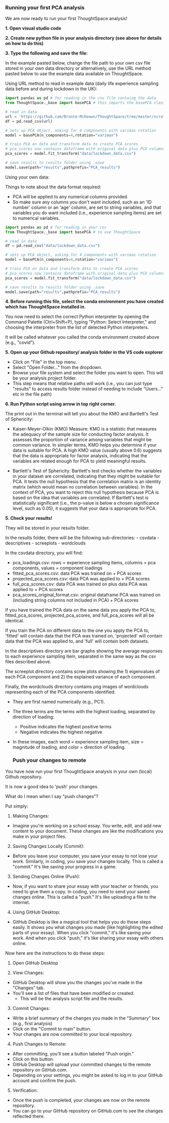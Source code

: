 ### Running your first PCA analysis

We are now ready to run your first ThoughtSpace analysis!

**1. Open visual studio code**

**2. Create new python file in your analysis directory (see above for details on how to do this)**
    
**3. Type the following and save the file:**

In the example pasted below, change the file path to your own csv file stored in your own data directory or alternatively, use the URL method pasted below to use the example data available on ThoughtSpace.

Using URL method to read in example data (daily life experience sampling data before and during lockdown in the UK): 

```python
import pandas as pd # for reading in the csv file containg the data
from ThoughtSpace._base import basePCA # this imports the basePCA class from ThoughtSpace

# read in data
url = 'https://github.com/Bronte-Mckeown/ThoughtSpace/tree/master/scratch/data/example_data.csv'
df = pd.read_csv(url)

# sets up PCA object, asking for 4 components with varimax rotation
model = basePCA(n_components=4,rotation="varimax")

# train PCA on data and transform data to create PCA scores
# pca_scores now contains dataframe with original data plus PCA columns
pca_scores = model.fit_transform("data/lockdown_data.csv")

# save results to results folder using .save
model.save(path="results",pathprefix="PCA_results")
```

Using your own data:

Things to note about the data format required:
- PCA will be applied to any numerical columns provided.
- So make sure any columns you don't want included, such as an 'ID number' column or an 'age' column, are set to string variables, and that variables you do want included (i.e., experience sampling items) are set to numerical variables.

```python
import pandas as pd # for reading in your csv
from ThoughtSpace._base import basePCA # to use ThoughtSpace

# read in data
df = pd.read_csv("data/lockdown_data.csv")

# sets up PCA object, asking for 4 components with varimax rotation
model = basePCA(n_components=4,rotation="varimax")

# train PCA on data and transform data to create PCA scores
# pca_scores now contains dataframe with original data plus PCA columns
pca_scores = model.fit_transform("data/lockdown_data.csv")

# save results to results folder using .save
model.save(path="results",pathprefix="PCA_results")
```

**4. Before running this file, select the conda environment you have created which has ThoughtSpace installed in.**

You now need to select the correct Python interpreter by opening the Command Palette (Ctrl+Shift+P), typing "Python: Select Interpreter," and choosing the interpreter from the list of detected Python interpreters.

It will be called whatever you called the conda environment created above (e.g., "covid").

**5. Open up your Github repository/ analysis folder in the VS code explorer**

- Click on "File" in the top menu.
- Select "Open Folder..." from the dropdown.
- Browse your file system and select the folder you want to open. This will be your analysis project folder.
- This step means that relative paths will work (i.e., you can just type "results" to access results folder instead of needing to include "Users..." etc in the file path)

**6. Run Python script using arrow in top right corner.**
    
The print out in the terminal will tell you about the KMO and Bartlett's Test of Sphericity:
    
- Kaiser-Meyer-Olkin (KMO) Measure: KMO is a statistic that measures the adequacy of the sample size for conducting factor analysis. It assesses the proportion of variance among variables that might be common variance. In simpler terms, KMO helps you determine if your data is suitable for PCA. A high KMO value (usually above 0.6) suggests that the data is appropriate for factor analysis, indicating that the variables are related enough for PCA to yield meaningful results.

- Bartlett's Test of Sphericity: Bartlett's test checks whether the variables in your dataset are correlated, indicating that they might be suitable for PCA. It tests the null hypothesis that the correlation matrix is an identity matrix (which would mean no correlation between variables). In the context of PCA, you want to reject this null hypothesis because PCA is based on the idea that variables are correlated. If Bartlett's test is statistically significant (i.e., the p-value is below a chosen significance level, such as 0.05), it suggests that your data is appropriate for PCA.

**5. Check your results!**

They will be stored in your results folder.

In the results folder, there will be the following sub-directories:
    - csvdata
    - descriptives
    - screeplots
    - wordclouds

In the csvdata directory, you will find:

- pca_loadings.csv: rows = experience sampling items, columns = pca components, values = component loadings
- fitted_pca_scores.csv: data PCA was trained on + PCA scores
- projected_pca_scores.csv: data PCA was applied to + PCA scores
- full_pca_scores.csv: data PCA was trained on plus data PCA was applied to + PCA scores
- pca_scores_original_format.csv: original dataframe PCA was trained on (including string columns not included in PCA) + PCA scores

If you have trained the PCA data on the same data you apply the PCA to, fitted_pca_scores, projected_pca_scores, and full_pca_scores will all be identical.
    
If you train the PCA on different data to the one you apply the PCA to, 'fitted' will contain data that the PCA was trained on, 'projected' will contain data that the PCA was applied to, and 'full' will contain both datasets.
    
In the descriptives directory are bar graphs showing the average responses to each experience sampling item, separated in the same way as the csv files described above.
    
The screeplot directory contains scree plots showing the 1) eigenvalues of each PCA component and 2) the explained variance of each component.
    
Finally, the wordclouds directory contains png images of wordclouds representing each of the PCA components identified.
    
- They are first named numerically (e.g., PC1).
- The three terms are the terms with the highest loading, separated by direction of loading:
    - Positive indicates the highest positive terms
    - Negative indicates the highest negative

- In these images, each word = experience sampling item, size = magnitude of loading, and color = direction of loading.
    
  ### Push your changes to remote
    
You have now run your first ThoughtSpace analysis in your own (local) Github repository.
    
It is now a good idea to 'push' your changes.

What do I mean when I say "push changes"?

Put simply:

1. Making Changes:

- Imagine you're working on a school essay. You write, edit, and add new content to your document. These changes are like the modifications you make in your project files.

2. Saving Changes Locally (Commit):

- Before you leave your computer, you save your essay to not lose your work. Similarly, in coding, you save your changes locally. This is called a "commit." It's like saving your progress in a game.

3. Sending Changes Online (Push):

- Now, if you want to share your essay with your teacher or friends, you need to give them a copy. In coding, you need to send your saved changes online. This is called a "push." It's like uploading a file to the internet.

4. Using GitHub Desktop:

- GitHub Desktop is like a magical tool that helps you do these steps easily. It shows you what changes you made (like highlighting the edited parts of your essay).
When you click "commit," it's like saving your work. And when you click "push," it's like sharing your essay with others online.

Now here are the instructions to do these steps:

1. Open GitHub Desktop

2. View Changes:

- GitHub Desktop will show you the changes you've made in the "Changes" tab.
- You'll see a list of files that have been modified or created.
    - This will be the analysis script file and the results.

3. Commit Changes:

- Write a brief summary of the changes you made in the "Summary" box (e.g., first analysis)
- Click on the "Commit to main" button. 
- Your changes are now committed to your local repository.

4. Push Changes to Remote:

- After committing, you'll see a button labeled "Push origin."
- Click on this button.
- GitHub Desktop will upload your committed changes to the remote repository on GitHub.com.
- Depending on your settings, you might be asked to log in to your GitHub account and confirm the push.

5. Verification:

- Once the push is completed, your changes are now on the remote repository.
- You can go to your GitHub repository on GitHub.com to see the changes reflected there.